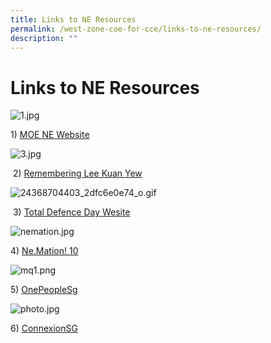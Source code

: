```yaml
---
title: Links to NE Resources
permalink: /west-zone-coe-for-cce/links-to-ne-resources/
description: ""
---
```

# Links to NE Resources

![1.jpg](https://greenridgepri.moe.edu.sg/qql/slot/u547/West%20Zone%20COE%20for%20CCE/Links%20to%20NE%20Related/1.jpg)  

1) [MOE NE Website](http://ne.moe.edu.sg/)  

  
![3.jpg](https://greenridgepri.moe.edu.sg/qql/slot/u547/West%20Zone%20COE%20for%20CCE/Links%20to%20NE%20Related/3.jpg)  
 
 2) [Remembering Lee Kuan Yew](http://www.rememberingleekuanyew.sg/)  

![24368704403_2dfc6e0e74_o.gif](https://greenridgepri.moe.edu.sg/qql/slot/u547/West%20Zone%20COE%20for%20CCE/Links%20to%20NE%20Related/24368704403_2dfc6e0e74_o.gif)  

 3) [Total Defence Day Wesite](http://www.mindef.gov.sg/imindef/mindef_websites/topics/totaldefence/campaigns/TD2016.html)  

  
![nemation.jpg](https://greenridgepri.moe.edu.sg/qql/slot/u547/West%20Zone%20COE%20for%20CCE/Links%20to%20NE%20Related/nemation.jpg)  
  
4) [Ne.Mation! 10](https://nemation.sg/)  

![mq1.png](https://greenridgepri.moe.edu.sg/qql/slot/u547/West%20Zone%20COE%20for%20CCE/Links%20to%20NE%20Related/mq1.png)  

  
  
5) [OnePeopleSg](http://www.onepeople.sg/)  
  

  
![photo.jpg](https://greenridgepri.moe.edu.sg/qql/slot/u547/West%20Zone%20COE%20for%20CCE/Links%20to%20NE%20Related/photo.jpg)  

  
6) [ConnexionSG](http://www.connexion.sg/)
